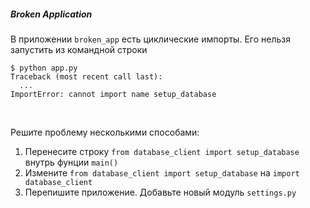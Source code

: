 
##### Broken Application

В приложении `broken_app` есть циклические импорты. Его нельзя запустить из командной строки
```
$ python app.py
Traceback (most recent call last):
  ...
ImportError: cannot import name setup_database
```
<br>

Решите проблему несколькими способами:
 1. Перенесите строку `from database_client import setup_database` внутрь фунции `main()`
 1. Измените `from database_client import setup_database` на `import database_client` 
 1. Перепишите приложение. Добавьте новый модуль `settings.py`
 
 
